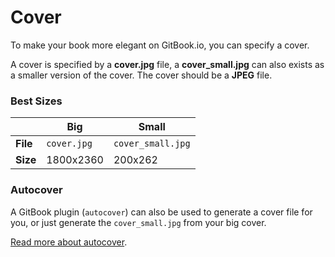# Cover

To make your book more elegant on GitBook.io, you can specify a cover.

A cover is specified by a **cover.jpg** file, a **cover_small.jpg** can also exists as a smaller version of the cover. The cover should be a **JPEG** file.

### Best Sizes

|  | Big | Small |
| -- | -- | -- |
| **File** | `cover.jpg` | `cover_small.jpg` |
| **Size** | 1800x2360 | 200x262 |


### Autocover

A GitBook plugin (`autocover`) can also be used to generate a cover file for you, or just generate the `cover_small.jpg` from your big cover.

[Read more about autocover](https://github.com/GitbookIO/plugin-autocover).
